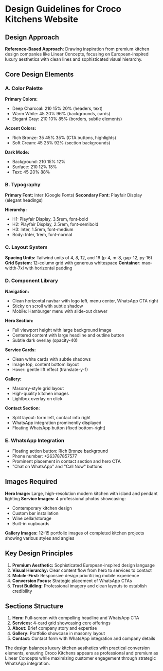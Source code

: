 # Design Guidelines for Croco Kitchens Website

## Design Approach
**Reference-Based Approach**: Drawing inspiration from premium kitchen design companies like Linear Concepts, focusing on European-inspired luxury aesthetics with clean lines and sophisticated visual hierarchy.

## Core Design Elements

### A. Color Palette
**Primary Colors:**
- Deep Charcoal: 210 15% 20% (headers, text)
- Warm White: 45 20% 96% (backgrounds, cards)
- Elegant Gray: 210 10% 85% (borders, subtle elements)

**Accent Colors:**
- Rich Bronze: 35 45% 35% (CTA buttons, highlights)
- Soft Cream: 45 25% 92% (section backgrounds)

**Dark Mode:**
- Background: 210 15% 12%
- Surface: 210 12% 18%
- Text: 45 20% 88%

### B. Typography
**Primary Font:** Inter (Google Fonts)
**Secondary Font:** Playfair Display (elegant headings)

**Hierarchy:**
- H1: Playfair Display, 3.5rem, font-bold
- H2: Playfair Display, 2.5rem, font-semibold
- H3: Inter, 1.5rem, font-medium
- Body: Inter, 1rem, font-normal

### C. Layout System
**Spacing Units:** Tailwind units of 4, 8, 12, and 16 (p-4, m-8, gap-12, py-16)
**Grid System:** 12-column grid with generous whitespace
**Container:** max-width-7xl with horizontal padding

### D. Component Library

**Navigation:**
- Clean horizontal navbar with logo left, menu center, WhatsApp CTA right
- Sticky on scroll with subtle shadow
- Mobile: Hamburger menu with slide-out drawer

**Hero Section:**
- Full viewport height with large background image
- Centered content with large headline and outline button
- Subtle dark overlay (opacity-40)

**Service Cards:**
- Clean white cards with subtle shadows
- Image top, content bottom layout
- Hover: gentle lift effect (translate-y-1)

**Gallery:**
- Masonry-style grid layout
- High-quality kitchen images
- Lightbox overlay on click

**Contact Section:**
- Split layout: form left, contact info right
- WhatsApp integration prominently displayed
- Floating WhatsApp button (fixed bottom-right)

### E. WhatsApp Integration
- Floating action button: Rich Bronze background
- Phone number: +263787857577
- Prominent placement in contact section and hero CTA
- "Chat on WhatsApp" and "Call Now" buttons

## Images Required
**Hero Image:** Large, high-resolution modern kitchen with island and pendant lighting
**Service Images:** 4 professional photos showcasing:
- Contemporary kitchen design
- Custom bar installation  
- Wine cellar/storage
- Built-in cupboards

**Gallery Images:** 12-15 portfolio images of completed kitchen projects showing various styles and angles

## Key Design Principles
1. **Premium Aesthetic:** Sophisticated European-inspired design language
2. **Visual Hierarchy:** Clear content flow from hero to services to contact
3. **Mobile-First:** Responsive design prioritizing mobile experience
4. **Conversion Focus:** Strategic placement of WhatsApp CTAs
5. **Trust Building:** Professional imagery and clean layouts to establish credibility

## Sections Structure
1. **Hero:** Full-screen with compelling headline and WhatsApp CTA
2. **Services:** 4-card grid showcasing core offerings
3. **About:** Brief company story and expertise
4. **Gallery:** Portfolio showcase in masonry layout
5. **Contact:** Contact form with WhatsApp integration and company details

The design balances luxury kitchen aesthetics with practical conversion elements, ensuring Croco Kitchens appears as professional and premium as Linear Concepts while maximizing customer engagement through strategic WhatsApp integration.